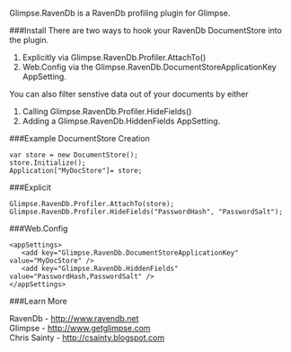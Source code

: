 Glimpse.RavenDb is a RavenDb profiling plugin for Glimpse.

###Install
There are two ways to hook your RavenDb DocumentStore into the plugin.

1. Explicitly via Glimpse.RavenDb.Profiler.AttachTo()
2. Web.Config via the Glimpse.RavenDb.DocumentStoreApplicationKey AppSetting.

You can also filter senstive data out of your documents by either

1. Calling Glimpse.RavenDb.Profiler.HideFields()
2. Adding a Glimpse.RavenDb.HiddenFields AppSetting.


###Example DocumentStore Creation

`var store = new DocumentStore();`  
`store.Initialize();`  
`Application["MyDocStore"]= store;`  

###Explicit

`Glimpse.RavenDb.Profiler.AttachTo(store);`  
`Glimpse.RavenDb.Profiler.HideFields("PasswordHash", "PasswordSalt");`

###Web.Config

`<appSettings>`  
`	<add key="Glimpse.RavenDb.DocumentStoreApplicationKey" value="MyDocStore" />`  
`	<add key="Glimpse.RavenDb.HiddenFields" value="PasswordHash,PasswordSalt" />`  
`</appSettings>`

###Learn More

RavenDb - http://www.ravendb.net  
Glimpse - http://www.getglimpse.com  
Chris Sainty - http://csainty.blogspot.com

